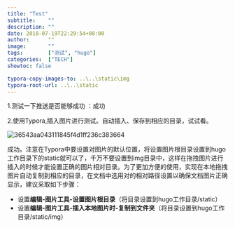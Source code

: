 ```yaml
---
title: "Test"
subtitle:    ""
description: ""
date: 2018-07-19T22:29:54+08:00
author:      ""
image:       ""
tags:        ["测试", "hugo"]
categories:  ["TECH"]
showtoc: false 

typora-copy-images-to: ..\..\static\img
typora-root-url: ..\..\static
---
```

1.测试一下推送是否能够成功 ：成功

2.使用Typora,插入图片进行测试。自动插入、保存到相应的目录，试试看。

![36543aa043111845f4d1ff236c383664](/img/36543aa043111845f4d1ff236c383664.jpg)

成功。注意在Typora中要设置对图片的默认位置，将设置图片根目录设置到hugo工作目录下的static就可以了，千万不要设置到img目录中，这样在拖拽图片进行插入的时候才能设置正确的图片相对目录。为了更加方便的使用，实现在本地拖拽图片自动复制到相应的目录，在文档中选用对的相对路径设置以确保文档图片正确显示，建议采取如下步骤：

- 设置**编辑-图片工具-设置图片根目录**（将目录设置到hugo工作目录/static）
- 设置**编辑-图片工具-插入本地图片时-复制到文件夹**（将目录设置到hugo工作目录/static/img）

